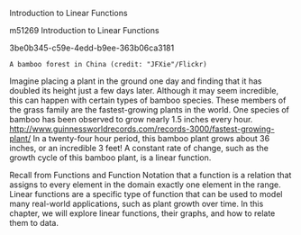 Introduction to Linear Functions

  m51269
  Introduction to Linear Functions
  
  3be0b345-c59e-4edd-b9ee-363b06ca3181

    
      
    
    A bamboo forest in China (credit: "JFXie"/Flickr)
  
  Imagine placing a plant in the ground one day and finding that it has doubled its height just a few days later. Although it may seem incredible, this can happen with certain types of bamboo species. These members of the grass family are the fastest-growing plants in the world. One species of bamboo has been observed to grow nearly 1.5 inches every hour. http://www.guinnessworldrecords.com/records-3000/fastest-growing-plant/ In a twenty-four hour period, this bamboo plant grows about 36 inches, or an incredible 3 feet! A constant rate of change, such as the growth cycle of this bamboo plant, is a linear function.

  Recall from Functions and Function Notation that a function is a relation that assigns to every element in the domain exactly one element in the range. Linear functions are a specific type of function that can be used to model many real-world applications, such as plant growth over time. In this chapter, we will explore linear functions, their graphs, and how to relate them to data.
